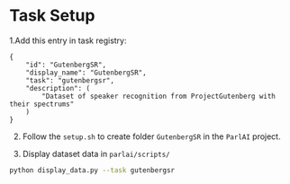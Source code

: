 # Task Setup 

1.Add this entry in task registry:
```
{
    "id": "GutenbergSR",
    "display_name": "GutenbergSR",
    "task": "gutenbergsr",
    "description": (
        "Dataset of speaker recognition from ProjectGutenberg with their spectrums"
    )
}
```

2. Follow the `setup.sh` to create folder `GutenbergSR` in the `ParlAI` project.

3. Display dataset data in `parlai/scripts/`
```bash
python display_data.py --task gutenbergsr
```
